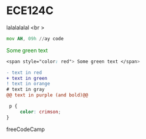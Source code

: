 # ECE124C
lalalalalal <br \>

```asm
mov AH, 09h //ay code
```


<span style="color: green"> Some green text </span>
```css
<span style="color: red"> Some green text </span>
```
```diff
- text in red
+ text in green
! text in orange
# text in gray
@@ text in purple (and bold)@@
```
```css
 p {
     color: crimson;
}
```

<p>freeCodeCamp</p>
